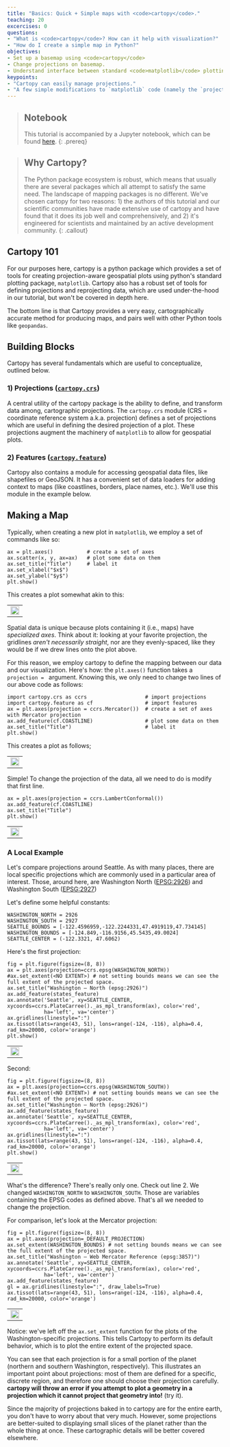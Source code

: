 ```yaml
---
title: "Basics: Quick + Simple maps with <code>cartopy</code>."
teaching: 20
excercises: 0
questions:
- "What is <code>cartopy</code>? How can it help with visualization?"
- "How do I create a simple map in Python?"
objectives:
- Set up a basemap using <code>cartopy</code>
- Change projections on basemap.
- Understand interface between standard <code>matplotlib</code> plotting and <code>cartopy</code>.
keypoints:
- "Cartopy can easily manage projections."
- "A few simple modifications to `matplotlib` code (namely the `projection` keyword) can turn any matplotlib plot into a spatially-aware one."
---
```


>## Notebook
>This tutorial is accompanied by a Jupyter notebook, which can be found [here](https://github.com/geohackweek/tutorial_contents/tree/master/visualization/notebooks).
{: .prereq}


>## Why Cartopy?
>The Python package ecosystem is robust, which means that usually there are several packages which all attempt to satisfy the same need. The landscape of mapping packages is no different. We've chosen cartopy for two reasons: 1) the authors of this tutorial and our scientific communities have made extensive use of cartopy and have found that it does its job well and comprehensively, and 2) it's engineered for scientists and maintained by an active development community.
{: .callout}

## Cartopy 101
For our purposes here, cartopy is a python package which provides a set of tools for creating projection-aware geospatial plots using python's standard plotting package, `matplotlib`. Cartopy also has a robust set of tools for defining projections and reprojecting data, which are used under-the-hood in our tutorial, but won't be covered in depth here.

The bottom line is that Cartopy provides a very easy, cartographically accurate method for producing maps, and pairs well with other Python tools like `geopandas`.

## Building Blocks
Cartopy has several fundamentals which are useful to conceptualize, outlined below.

### 1) Projections ([`cartopy.crs`](#))
A central utility of the cartopy package is the ability to define, and transform data among, cartographic projections. The `cartopy.crs` module (CRS = coordinate reference system a.k.a. projection) defines a set of projections which are useful in defining the desired projection of a plot. These projections augment the machinery of `matplotlib` to allow for geospatial plots.

### 2) Features ([`cartopy.feature`](#))
Cartopy also contains a module for accessing geospatial data files, like shapefiles or GeoJSON. It has a convenient set of data loaders for adding context to maps (like coastlines, borders, place names, etc.). We'll use this module in the example below.

## Making a Map
Typically, when creating a new plot in `matplotlib`, we employ a set of commands like so:

    ax = plt.axes()           # create a set of axes
    ax.scatter(x, y, ax=ax)   # plot some data on them
    ax.set_title("Title")     # label it
    ax.set_xlabel("$x$")
    ax.set_ylabel("$y$")
    plt.show()

This creates a plot somewhat akin to this:
<table align='center'>
    <tr align='center' style="width: 100%">
        <td>
            <img src="{{site.root}}/assets/img/test-plot.png" style="width: 100%"/>
        </td>
    </tr>
</table>

Spatial data is unique because plots containing it (i.e., maps) have *specialized axes*. Think about it: looking at your favorite projection, the gridlines *aren't necessarily straight*, nor are they evenly-spaced, like they would be if we drew lines onto the plot above.

For this reason, we employ cartopy to define the mapping between our data and our visualization. Here's how: the `plt.axes()` function takes a `projection = ` argument. Knowing this, we only need to change two lines of our above code as follows:

    import cartopy.crs as ccrs                   # import projections
    import cartopy.feature as cf                 # import features
    ax = plt.axes(projection = ccrs.Mercator())  # create a set of axes with Mercator projection
    ax.add_feature(cf.COASTLINE)                 # plot some data on them
    ax.set_title("Title")                        # label it
    plt.show()

This creates a plot as follows;

<table align='center'>
    <tr align='center' style="width: 100%">
        <td>
            <img src="{{site.root}}/assets/img/test-geo.png" style="width: 100%"/>
        </td>
    </tr>
</table>

Simple! To change the projection of the data, all we need to do is modify that first line.

    ax = plt.axes(projection = ccrs.LambertConformal())  
    ax.add_feature(cf.COASTLINE)                 
    ax.set_title("Title")                        
    plt.show()


<table align='center'>
    <tr align='center' style="width: 100%">
        <td>
            <img src="{{site.root}}/assets/img/test-lambert.png" style="width: 100%"/>
        </td>
    </tr>
</table>

### A Local Example

Let's compare projections around Seattle. As with many places, there are local specific projections which are commonly used in a particular area of interest. Those, around here, are Washington North ([EPSG:2926](http://epsg.io/2926)) and Washington South ([EPSG:2927](http://epsg.io/2927))

Let's define some helpful constants:

    WASHINGTON_NORTH = 2926
    WASHINGTON_SOUTH = 2927
    SEATTLE_BOUNDS = [-122.4596959,-122.2244331,47.4919119,47.734145]
    WASHINGTON_BOUNDS = [-124.849,-116.9156,45.5435,49.0024]
    SEATTLE_CENTER = (-122.3321, 47.6062)

Here's the first projection:

    fig = plt.figure(figsize=(8, 8))
    ax = plt.axes(projection=ccrs.epsg(WASHINGTON_NORTH))
    #ax.set_extent(<NO EXTENT>) # not setting bounds means we can see the full extent of the projected space.
    ax.set_title("Washington – North (epsg:2926)")
    ax.add_feature(states_feature)
    ax.annotate('Seattle', xy=SEATTLE_CENTER, xycoords=ccrs.PlateCarree()._as_mpl_transform(ax), color='red',
                ha='left', va='center')
    ax.gridlines(linestyle=":")
    ax.tissot(lats=range(43, 51), lons=range(-124, -116), alpha=0.4, rad_km=20000, color='orange')
    plt.show()

<table align='center'>
    <tr align='center' style="width: 100%">
        <td>
            <img src="{{site.root}}/assets/img/wanorth.png" style="width: 100%"/>
        </td>
    </tr>
</table>


Second:

    fig = plt.figure(figsize=(8, 8))
    ax = plt.axes(projection=ccrs.epsg(WASHINGTON_SOUTH))
    #ax.set_extent(<NO EXTENT>) # not setting bounds means we can see the full extent of the projected space.
    ax.set_title("Washington – North (epsg:2926)")
    ax.add_feature(states_feature)
    ax.annotate('Seattle', xy=SEATTLE_CENTER, xycoords=ccrs.PlateCarree()._as_mpl_transform(ax), color='red',
                ha='left', va='center')
    ax.gridlines(linestyle=":")
    ax.tissot(lats=range(43, 51), lons=range(-124, -116), alpha=0.4, rad_km=20000, color='orange')
    plt.show()


<table align='center'>
    <tr align='center' style="width: 100%">
        <td>
            <img src="{{site.root}}/assets/img/wasouth.png" style="width: 100%"/>
        </td>
    </tr>
</table>



What's the difference? There's really only one. Check out line 2. We changed `WASHINGTON_NORTH` to `WASHINGTON_SOUTH`. Those are variables containing the EPSG codes as defined above. That's all we needed to change the projection.

For comparison, let's look at the Mercator projection:

    fig = plt.figure(figsize=(8, 8))
    ax = plt.axes(projection=_DEFAULT_PROJECTION)
    ax.set_extent(WASHINGTON_BOUNDS) # not setting bounds means we can see the full extent of the projected space.
    ax.set_title("Washington – Web Mercator Reference (epsg:3857)")
    ax.annotate('Seattle', xy=SEATTLE_CENTER, xycoords=ccrs.PlateCarree()._as_mpl_transform(ax), color='red',
                ha='left', va='center')
    ax.add_feature(states_feature)
    gl = ax.gridlines(linestyle=":", draw_labels=True)
    ax.tissot(lats=range(43, 51), lons=range(-124, -116), alpha=0.4, rad_km=20000, color='orange')

<table align='center'>
    <tr align='center' style="width: 100%">
        <td>
            <img src="{{site.root}}/assets/img/wamercator.png" style="width: 100%"/>
        </td>
    </tr>
</table>


Notice: we've left off the `ax.set_extent` function for the plots of the Washington-specific projections. This tells Cartopy to perform its default behavior, which is to plot the entire extent of the projected space.

You can see that each projection is for a small portion of the planet (northern and southern Washington, respectively). This illustrates an important point about projections: most of them are defined for a specific, discrete region, and therefore one should choose their projection carefully. **cartopy will throw an error if you attempt to plot a geometry in a projection which it cannot project that geometry into!** (try it).

Since the majority of projections baked in to cartopy are for the entire earth, you don't have to worry about that very much. However, some projections are better-suited to displaying small slices of the planet rather than the whole thing at once. These cartographic details will be better covered elsewhere.
